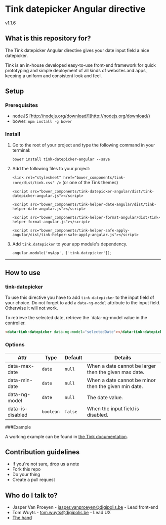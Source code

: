 # Tink datepicker Angular directive

v1.1.6

## What is this repository for?

The Tink datepicker Angular directive gives your date input field a nice datepicker.

Tink is an in-house developed easy-to-use front-end framework for quick prototyping and simple deployment of all kinds of websites and apps, keeping a uniform and consistent look and feel.

## Setup

### Prerequisites

* nodeJS [http://nodejs.org/download/](http://nodejs.org/download/)
* bower: `npm install -g bower`

### Install

1. Go to the root of your project and type the following command in your terminal:

   `bower install tink-datepicker-angular --save`

2. Add the following files to your project:

   `<link rel="stylesheet" href="bower_components/tink-core/dist/tink.css" />` (or one of the Tink themes)

   `<script src="bower_components/tink-datepicker-angular/dist/tink-datepicker-angular.js"></script>`

   `<script src="bower_components/tink-helper-date-angular/dist/tink-helper-date-angular.js"></script>`

   `<script src="bower_components/tink-helper-format-angular/dist/tink-helper-format-angular.js"></script>`

   `<script src="bower_components/tink-helper-safe-apply-angular/dist/tink-helper-safe-apply-angular.js"></script>`

3. Add `tink.datepicker` to your app module's dependency.

   `angular.module('myApp', ['tink.datepicker']);`



----------



## How to use

### tink-datepicker

To use this directive you have to add `tink-datepicker` to the input field of your choice.
Do not forget to add a `data-ng-model` attribute to the input field. Otherwise it will not work.

To retrieve the selected date, retrieve the `data-ng-model value in the controller.

```html
<data-tink-datepicker data-ng-model="selectedDate"></data-tink-datepicker>
```

### Options

Attr | Type | Default | Details
--- | --- | --- | ---
data-max-date | `date` | `null` | When a date cannot be larger then the given max date.
data-min-date | `date` | `null` | When a date cannot be minor then the given min date.
data-ng-model | `date` | `null` | The date value.
data-is-disabled | `boolean` | `false` | When the input field is disabled.

###Example

A working example can be found in [the Tink documentation](http://tink.digipolis.be/#/docs/directives/datepicker#example).

## Contribution guidelines

* If you're not sure, drop us a note
* Fork this repo
* Do your thing
* Create a pull request

## Who do I talk to?

* Jasper Van Proeyen - jasper.vanproeyen@digipolis.be - Lead front-end
* Tom Wuyts - tom.wuyts@digipolis.be - Lead UX
* [The hand](https://www.youtube.com/watch?v=_O-QqC9yM28)
